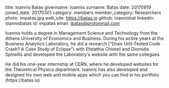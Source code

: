 title: Ioannis Batas
givenname: Ioannis
surname: Batas
date: 20170819
joined_date: 20170301
category: members
member_category: Researchers
photo: impatas.jpg
web_site: https://batas.io
github: ioannisbat
linkedin: ioannisbatas
id: impatas
email: ibatas@protonmail.com

<p>
Ioannis holds a degree in Management Science and Technology from the Athens University of Economics and Business. During his active years at the Business Analytics Laboratory, he did a research ("Does Unit-Tested Code Crash? A Case Study of Eclipse") with Efstathia Chioteli and Diomidis Spinellis and developed the Laboratory's website with the same collegues. 
</p>
<p>
He did his one-year internship at CERN, where he developed websites for the Theoretical Physics department. Ioannis has also developed and designed his own web and mobile apps which you can find in his portfolio (https://batas.io)
</p>
